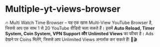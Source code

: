 # Multiple-yt-views-browser
🔥 Multi Watch Time Browser – यह एक खास Multi-View YouTube Browser है, जिससे आप एक साथ 1 से 20 YouTube वीडियो चला सकते हैं। इसमें **Auto Reload, Timer System, Coin System, VPN Support और Unlimited Views** का फीचर है। Ads देखने पर Coins मिलेंगे, जिससे आप Unlimited Views अनलॉक कर सकते हैं! 🚀🎬 
